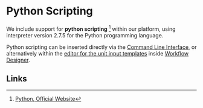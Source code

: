 # Python Scripting

We include support for **python scripting** [^1] within our platform, using interpreter version 2.7.5 for the Python programming language.

Python scripting can be inserted directly via the [Command Line Interface](../../cli/overview.md), or alternatively within the [editor for the unit input templates](../../workflow-designer/unit-editor/input-templates.md) inside [Workflow Designer](../../workflow-designer/overview.md).

## Links

[^1]: [Python, Official Website](https://www.python.org/)
